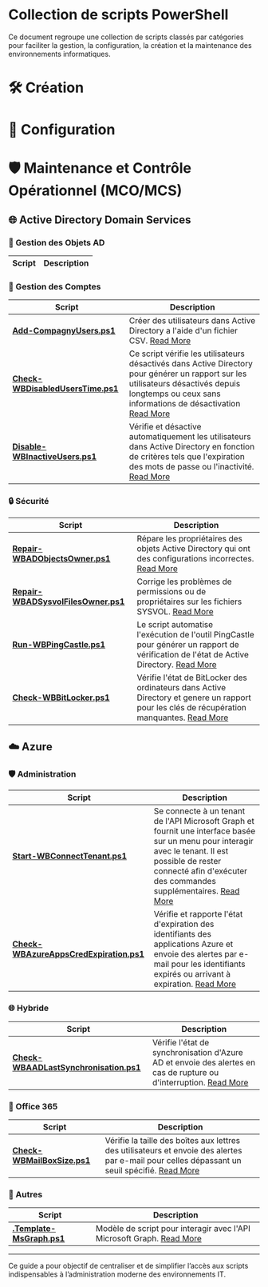 
# Collection de scripts PowerShell
Ce document regroupe une collection de scripts classés par catégories pour faciliter la gestion, la configuration, la création et la maintenance des environnements informatiques.

# 🛠️ Création

# 📜 Configuration

# 🛡️ Maintenance et Contrôle Opérationnel (MCO/MCS)

## 🌐 Active Directory Domain Services

### 🔑 Gestion des Objets AD
| Script | Description 
| -- | -- | 


### 👤 Gestion des Comptes
| Script | Description 
| -- | -- | 
| **[Add-CompagnyUsers.ps1](/PowerShell/Scripts/Add-CompagnyUsers/Add-CompagnyUsers.ps1)** | Créer des utilisateurs dans Active Directory a l'aide d'un fichier CSV. [Read More](/PowerShell/Documentation/Add-CompagnyUsers/ReadMe.md) |
| **[Check-WBDisabledUsersTime.ps1](/PowerShell/Scripts/Check-WBDisabledUsersTime/Check-WBDisabledUsersTime.ps1)** | Ce script vérifie les utilisateurs désactivés dans Active Directory pour générer un rapport sur les utilisateurs désactivés depuis longtemps ou ceux sans informations de désactivation [Read More](/PowerShell/Documentation/Check-WBDisabledUsersTime/ReadMe.md)|
| **[Disable-WBInactiveUsers.ps1](/PowerShell/Scripts/Disable-WBInactiveUsers/Disable-WBInactiveUsers.ps1)** | Vérifie et désactive automatiquement les utilisateurs dans Active Directory en fonction de critères tels que l'expiration des mots de passe ou l'inactivité. [Read More](/PowerShell/Documentation/Disable-WBInactiveUsers/ReadMe.md) |

### 🔒 Sécurité
| Script | Description 
| -- | -- | 
| **[Repair-WBADObjectsOwner.ps1](/PowerShell/Scripts/Repair-WBADObjectsOwner/Repair-WBADObjectsOwner.ps1)** | Répare les propriétaires des objets Active Directory qui ont des configurations incorrectes. [Read More](/PowerShell/Documentation/Repair-WBADObjectsOwner/ReadMe.md) |
| **[Repair-WBADSysvolFilesOwner.ps1](/PowerShell/Scripts/Repair-WBADSysvolFilesOwner/Repair-WBADSysvolFilesOwner.ps1)** | Corrige les problèmes de permissions ou de propriétaires sur les fichiers SYSVOL. [Read More](/PowerShell/Documentation/Repair-WBADSysvolFilesOwner/ReadMe.md) |
| **[Run-WBPingCastle.ps1](/PowerShell/Scripts/Run-WBPingCastle/Run-WBPingCastle.ps1)** | Le script automatise l'exécution de l'outil PingCastle pour générer un rapport de vérification de l'état de Active Directory. [Read More](/PowerShell/Documentation/Run-WBPingCastle/ReadMe.md)|
| **[Check-WBBitLocker.ps1](/PowerShell/Scripts/Check-WBBitLocker/Check-WBBitLocker.ps1)** | Vérifie l'état de BitLocker des ordinateurs dans Active Directory et genere un rapport pour les clés de récupération manquantes. [Read More](/PowerShell/Documentation/Check-WBBitLocker/ReadMe.md)|


## ☁️ Azure

### 🛡️ Administration
| Script | Description 
| -- | -- | 
| **[Start-WBConnectTenant.ps1](/PowerShell/Scripts/Start-WBConnectTenant/Start-WBConnectTenant.ps1)** | Se connecte à un tenant de l'API Microsoft Graph et fournit une interface basée sur un menu pour interagir avec le tenant. Il est possible de rester connecté afin d'exécuter des commandes supplémentaires. [Read More](/PowerShell/Documentation/Start-WBConnectTenant/ReadMe.md)|
| **[Check-WBAzureAppsCredExpiration.ps1](/PowerShell/Scripts/Check-WBAzureAppsCredExpiration/Check-WBAzureAppsCredExpiration.ps1)** | Vérifie et rapporte l'état d'expiration des identifiants des applications Azure et envoie des alertes par e-mail pour les identifiants expirés ou arrivant à expiration. [Read More](/PowerShell/Documentation/Check-WBAzureAppsCredExpiration/ReadMe.md) |


### 🌐 Hybride
| Script | Description 
| -- | -- | 
| **[Check-WBAADLastSynchronisation.ps1](/PowerShell/Scripts/Check-WBAADLastSynchronisation/Check-WBAADLastSynchronisation.ps1)** | Vérifie l'état de synchronisation d'Azure AD et envoie des alertes en cas de rupture ou d'interruption. [Read More](/PowerShell/Documentation/Check-WBAADLastSynchronisation/ReadMe.md) |


### 💼 Office 365
| Script | Description 
| -- | -- | 
| **[Check-WBMailBoxSize.ps1](/PowerShell/Scripts/Check-WBMailBoxSize/Check-WBMailBoxSize.ps1)** | Vérifie la taille des boîtes aux lettres des utilisateurs et envoie des alertes par e-mail pour celles dépassant un seuil spécifié. [Read More](/PowerShell/Documentation/Check-WBMailBoxSize/ReadMe.md)| 


### 📂 Autres
| Script | Description 
| -- | -- | 
| **[.Template-MsGraph.ps1](/PowerShell/Scripts/.Template-MsGraph/.Template-MsGraph.ps1)** | Modèle de script pour interagir avec l'API Microsoft Graph. [Read More](/PowerShell/Documentation/.Template-MsGraph/ReadMe.md) |

---

Ce guide a pour objectif de centraliser et de simplifier l’accès aux scripts indispensables à l’administration moderne des environnements IT.







